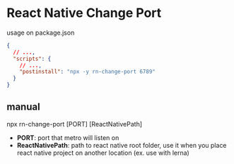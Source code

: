 # React Native Change Port

usage on package.json
```json
{
  // ...,
  "scripts": {
    // ...,
    "postinstall": "npx -y rn-change-port 6789"
  }
}
```

## manual

npx rn-change-port [PORT] [ReactNativePath]

+ **PORT**: port that metro will listen on
+ **ReactNativePath**: path to react native root folder, use it when you place react native project on another location (ex. use with lerna)
